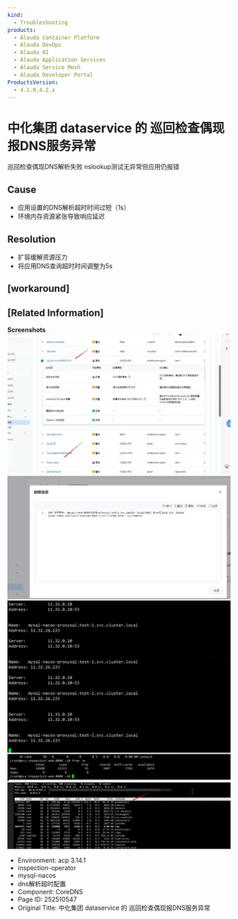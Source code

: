 ```yaml
---
kind:
  - Troubleshooting
products:
  - Alauda Container Platform
  - Alauda DevOps
  - Alauda AI
  - Alauda Application Services
  - Alauda Service Mesh
  - Alauda Developer Portal
ProductsVersion:
  - 4.1.0,4.2.x
---
```

<!-- A type of document that involves encountering a fault, diagnosing it, performing root cause analysis, and providing solutions. -->

# 中化集团 dataservice 的 巡回检查偶现报DNS服务异常

巡回检查偶现DNS解析失败 nslookup测试无异常但应用仍报错

## Cause
- 应用设置的DNS解析超时时间过短（1s）
- 环境内存资源紧张导致响应延迟

## Resolution
- 扩容缓解资源压力
- 将应用DNS查询超时时间调整为5s

## [workaround]

## [Related Information]
**Screenshots**
![](assets/zhong-hua-ji-tuan-dataservice-de-xun-hui-jian-cha-ou-xian-bao-dnsfu-wu-yi-chang/image-2024-12-13_17-7-54.png)
![](assets/zhong-hua-ji-tuan-dataservice-de-xun-hui-jian-cha-ou-xian-bao-dnsfu-wu-yi-chang/pxc-7_1.png)
![](assets/zhong-hua-ji-tuan-dataservice-de-xun-hui-jian-cha-ou-xian-bao-dnsfu-wu-yi-chang/image-2024-12-13_17-12-51.png)
![](assets/zhong-hua-ji-tuan-dataservice-de-xun-hui-jian-cha-ou-xian-bao-dnsfu-wu-yi-chang/image-2024-12-13_17-19-24.png)
![](assets/zhong-hua-ji-tuan-dataservice-de-xun-hui-jian-cha-ou-xian-bao-dnsfu-wu-yi-chang/image-2024-12-16_16-59-46.png)
- Environment: acp 3.14.1
- inspection-operator
- mysql-nacos
- dns解析超时配置
- Component: CoreDNS
- Page ID: 252510547
- Original Title: 中化集团 dataservice 的 巡回检查偶现报DNS服务异常
